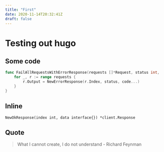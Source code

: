 ```yaml
---
title: "First"
date: 2020-11-14T20:32:41Z
draft: false
---
```


# Testing out hugo

## Some code

```go
func FailAllRequestsWithErrorResponse(requests []*Request, status int, code ...int) {
	for _, r := range requests {
		r.Output = NewErrorResponse(r.Index, status, code...)
	}
}
```

## Inline
`NewOkResponse(index int, data interface{}) *client.Response`

## Quote
> What I cannot create, I do not understand
> \- Richard Feynman
